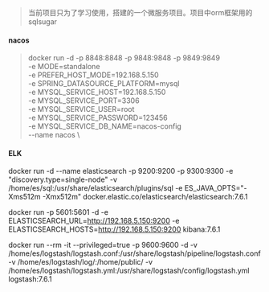 > 当前项目只为了学习使用，搭建的一个微服务项目。项目中orm框架用的sqlsugar



#### nacos

> docker run -d -p 8848:8848  -p 9848:9848 -p 9849:9849 \
> -e MODE=standalone \
> -e PREFER_HOST_MODE=192.168.5.150 \
> -e SPRING_DATASOURCE_PLATFORM=mysql \
> -e MYSQL_SERVICE_HOST=192.168.5.150 \
> -e MYSQL_SERVICE_PORT=3306 \
> -e MYSQL_SERVICE_USER=root \
> -e MYSQL_SERVICE_PASSWORD=123456 \
> -e MYSQL_SERVICE_DB_NAME=nacos-config \
> --name nacos \



#### ELK

docker run -d --name elasticsearch -p 9200:9200 -p 9300:9300 -e "discovery.type=single-node" -v /home/es/sql:/usr/share/elasticsearch/plugins/sql  -e ES_JAVA_OPTS="-Xms512m -Xmx512m"   docker.elastic.co/elasticsearch/elasticsearch:7.6.1

docker run -p 5601:5601 -d -e ELASTICSEARCH_URL=http://192.168.5.150:9200   -e ELASTICSEARCH_HOSTS=http://192.168.5.150:9200 kibana:7.6.1  

docker run --rm -it --privileged=true -p 9600:9600  -d -v /home/es/logstash/logstash.conf:/usr/share/logstash/pipeline/logstash.conf -v /home/es/logstash/log/:/home/public/  -v /home/es/logstash/logstash.yml:/usr/share/logstash/config/logstash.yml logstash:7.6.1
